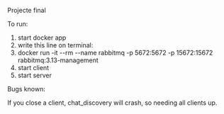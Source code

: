 Projecte final



To run:

1. start docker app
2. write this line on terminal:
3. docker run -it --rm --name rabbitmq -p 5672:5672 -p 15672:15672 rabbitmq:3.13-management
4. start client
5. start server

Bugs known:

If you close a client, chat_discovery will crash, so needing all clients up. 